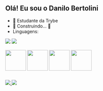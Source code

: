 ## Olá! Eu sou o Danilo Bertolini

- 🌱 Estudante da Trybe 
- :construction: Construindo... :construction:
- Linguagens:

<div>
  <img heigth="140em" src="https://github-readme-stats.vercel.app/api?username=DaniloBertolini&show_icons=true&theme=tokyonight">
  <img heigth="180em" src="https://github-readme-stats.vercel.app/api/top-langs/?username=DaniloBertolini&layout=compact&theme=tokyonight">
</div>

<div style="display: inline_block"><br>
  <img align="center" width="65" src="https://cdn.jsdelivr.net/gh/devicons/devicon/icons/html5/html5-original.svg">
  <img align="center" width="65" src="https://cdn.jsdelivr.net/gh/devicons/devicon/icons/css3/css3-original.svg">
  <img align="center" width="65" src="https://cdn.jsdelivr.net/gh/devicons/devicon/icons/javascript/javascript-original.svg">
  <img align="center" width="65" src="https://cdn.jsdelivr.net/gh/devicons/devicon/icons/git/git-original.svg">
</div>

##

<div>
  <a href="https://www.linkedin.com/in/danilobertolini/" target:"_blank"><img src="https://img.shields.io/badge/LinkedIn-0077B5?style=for-the-badge&logo=linkedin&logoColor=white">
    <a href="https://www.instagram.com/_danilinh0_/" target:"_blank"><img src="https://img.shields.io/badge/Instagram-E4405F?style=for-the-badge&logo=instagram&logoColor=white">
</div>

##
